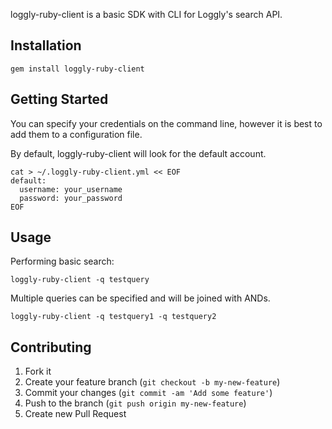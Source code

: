 loggly-ruby-client is a basic SDK with CLI for Loggly's search API.

## Installation

```
gem install loggly-ruby-client
```

## Getting Started

You can specify your credentials on the command line, however it is best to add them to a configuration file.

By default, loggly-ruby-client will look for the default account.

```
cat > ~/.loggly-ruby-client.yml << EOF
default:
  username: your_username
  password: your_password
EOF
```

## Usage

Performing basic search:

```
loggly-ruby-client -q testquery
```

Multiple queries can be specified and will be joined with ANDs.

```
loggly-ruby-client -q testquery1 -q testquery2
```

## Contributing

1. Fork it
2. Create your feature branch (`git checkout -b my-new-feature`)
3. Commit your changes (`git commit -am 'Add some feature'`)
4. Push to the branch (`git push origin my-new-feature`)
5. Create new Pull Request
